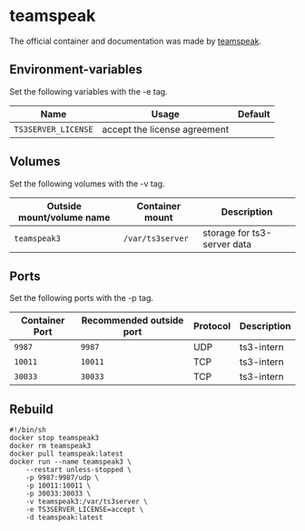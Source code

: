 # teamspeak

The official container and documentation was made by [teamspeak](https://hub.docker.com/_/teamspeak).

## Environment-variables

Set the following variables with the -e tag.

| Name                | Usage                        | Default |
| ------------------- | ---------------------------- | ------- |
| `TS3SERVER_LICENSE` | accept the license agreement |         |

## Volumes

Set the following volumes with the -v tag.

| Outside mount/volume name | Container mount  | Description                 |
| ------------------------- | ---------------- | --------------------------- |
| `teamspeak3`              | `/var/ts3server` | storage for ts3-server data |

## Ports

Set the following ports with the -p tag.

| Container Port | Recommended outside port | Protocol | Description |
| -------------- | ------------------------ | -------- | ----------- |
| `9987`         | `9987`                   | UDP      | ts3-intern  |
| `10011`        | `10011`                  | TCP      | ts3-intern  |
| `30033`        | `30033`                  | TCP      | ts3-intern  |

## Rebuild

```shell
#!/bin/sh
docker stop teamspeak3
docker rm teamspeak3
docker pull teamspeak:latest
docker run --name teamspeak3 \
    --restart unless-stopped \
    -p 9987:9987/udp \
    -p 10011:10011 \
    -p 30033:30033 \
    -v teamspeak3:/var/ts3server \
    -e TS3SERVER_LICENSE=accept \
    -d teamspeak:latest
```
